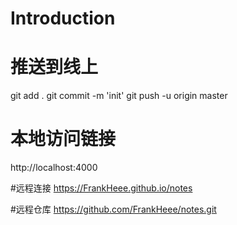 # Introduction

# 推送到线上
git add .
git commit -m 'init'
git push -u origin master
# 本地访问链接
http://localhost:4000

#远程连接
https://FrankHeee.github.io/notes

#远程仓库
https://github.com/FrankHeee/notes.git